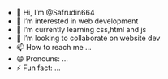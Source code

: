 - 👋 Hi, I’m @Safrudin664
- 👀 I’m interested in web development
- 🌱 I’m currently learning css,html and js
- 💞️ I’m looking to collaborate on website dev
- 📫 How to reach me ...
- 😄 Pronouns: ...
- ⚡ Fun fact: ...

<!---
Safrudin664/Safrudin664 is a ✨ special ✨ repository because its `README.md` (this file) appears on your GitHub profile.
You can click the Preview link to take a look at your changes.
--->
